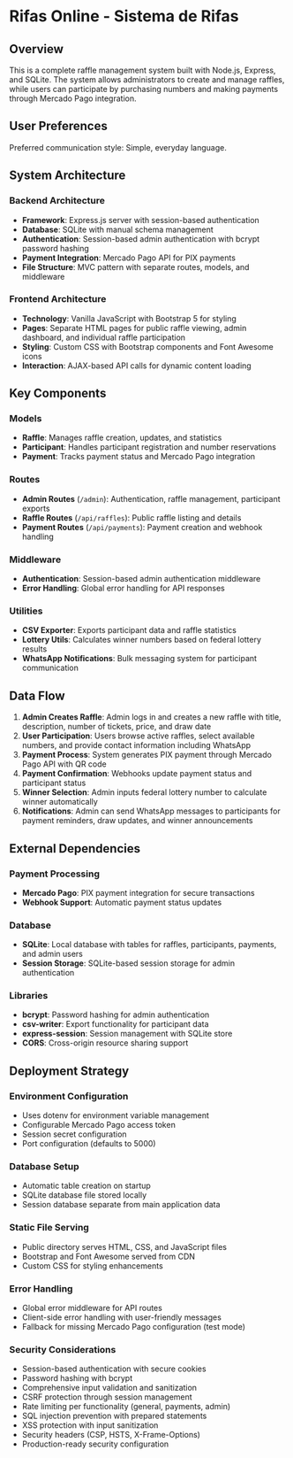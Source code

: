 # Rifas Online - Sistema de Rifas

## Overview

This is a complete raffle management system built with Node.js, Express, and SQLite. The system allows administrators to create and manage raffles, while users can participate by purchasing numbers and making payments through Mercado Pago integration.

## User Preferences

Preferred communication style: Simple, everyday language.

## System Architecture

### Backend Architecture
- **Framework**: Express.js server with session-based authentication
- **Database**: SQLite with manual schema management
- **Authentication**: Session-based admin authentication with bcrypt password hashing
- **Payment Integration**: Mercado Pago API for PIX payments
- **File Structure**: MVC pattern with separate routes, models, and middleware

### Frontend Architecture
- **Technology**: Vanilla JavaScript with Bootstrap 5 for styling
- **Pages**: Separate HTML pages for public raffle viewing, admin dashboard, and individual raffle participation
- **Styling**: Custom CSS with Bootstrap components and Font Awesome icons
- **Interaction**: AJAX-based API calls for dynamic content loading

## Key Components

### Models
- **Raffle**: Manages raffle creation, updates, and statistics
- **Participant**: Handles participant registration and number reservations
- **Payment**: Tracks payment status and Mercado Pago integration

### Routes
- **Admin Routes** (`/admin`): Authentication, raffle management, participant exports
- **Raffle Routes** (`/api/raffles`): Public raffle listing and details
- **Payment Routes** (`/api/payments`): Payment creation and webhook handling

### Middleware
- **Authentication**: Session-based admin authentication middleware
- **Error Handling**: Global error handling for API responses

### Utilities
- **CSV Exporter**: Exports participant data and raffle statistics
- **Lottery Utils**: Calculates winner numbers based on federal lottery results
- **WhatsApp Notifications**: Bulk messaging system for participant communication

## Data Flow

1. **Admin Creates Raffle**: Admin logs in and creates a new raffle with title, description, number of tickets, price, and draw date
2. **User Participation**: Users browse active raffles, select available numbers, and provide contact information including WhatsApp
3. **Payment Process**: System generates PIX payment through Mercado Pago API with QR code
4. **Payment Confirmation**: Webhooks update payment status and participant status
5. **Winner Selection**: Admin inputs federal lottery number to calculate winner automatically
6. **Notifications**: Admin can send WhatsApp messages to participants for payment reminders, draw updates, and winner announcements

## External Dependencies

### Payment Processing
- **Mercado Pago**: PIX payment integration for secure transactions
- **Webhook Support**: Automatic payment status updates

### Database
- **SQLite**: Local database with tables for raffles, participants, payments, and admin users
- **Session Storage**: SQLite-based session storage for admin authentication

### Libraries
- **bcrypt**: Password hashing for admin authentication
- **csv-writer**: Export functionality for participant data
- **express-session**: Session management with SQLite store
- **CORS**: Cross-origin resource sharing support

## Deployment Strategy

### Environment Configuration
- Uses dotenv for environment variable management
- Configurable Mercado Pago access token
- Session secret configuration
- Port configuration (defaults to 5000)

### Database Setup
- Automatic table creation on startup
- SQLite database file stored locally
- Session database separate from main application data

### Static File Serving
- Public directory serves HTML, CSS, and JavaScript files
- Bootstrap and Font Awesome served from CDN
- Custom CSS for styling enhancements

### Error Handling
- Global error middleware for API routes
- Client-side error handling with user-friendly messages
- Fallback for missing Mercado Pago configuration (test mode)

### Security Considerations
- Session-based authentication with secure cookies
- Password hashing with bcrypt
- Comprehensive input validation and sanitization
- CSRF protection through session management
- Rate limiting per functionality (general, payments, admin)
- SQL injection prevention with prepared statements
- XSS protection with input sanitization
- Security headers (CSP, HSTS, X-Frame-Options)
- Production-ready security configuration